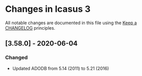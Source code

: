 # Changes in Icasus 3
All notable changes are documented in this file using the [Keep a CHANGELOG](https://keepachangelog.com/) principles.

## [3.58.0] - 2020-06-04

### Changed

* Updated ADODB from 5.14 (2011) to 5.21 (2016)